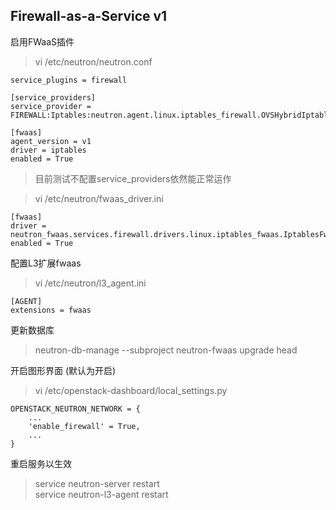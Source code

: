 ## Firewall-as-a-Service v1


启用FWaaS插件

> vi /etc/neutron/neutron.conf
```
service_plugins = firewall

[service_providers]
service_provider = FIREWALL:Iptables:neutron.agent.linux.iptables_firewall.OVSHybridIptablesFirewallDriver:default

[fwaas]
agent_version = v1
driver = iptables
enabled = True
```

>目前测试不配置service_providers依然能正常运作

> vi /etc/neutron/fwaas_driver.ini
```
[fwaas]
driver = neutron_fwaas.services.firewall.drivers.linux.iptables_fwaas.IptablesFwaasDriver
enabled = True
```

配置L3扩展fwaas

> vi /etc/neutron/l3_agent.ini
```
[AGENT]
extensions = fwaas
```

更新数据库

> neutron-db-manage --subproject neutron-fwaas upgrade head


开启图形界面 (默认为开启)

> vi /etc/openstack-dashboard/local_settings.py
```
OPENSTACK_NEUTRON_NETWORK = {
    ...
    'enable_firewall' = True,
    ...
}
```

重启服务以生效
> service neutron-server restart  
> service neutron-l3-agent restart
